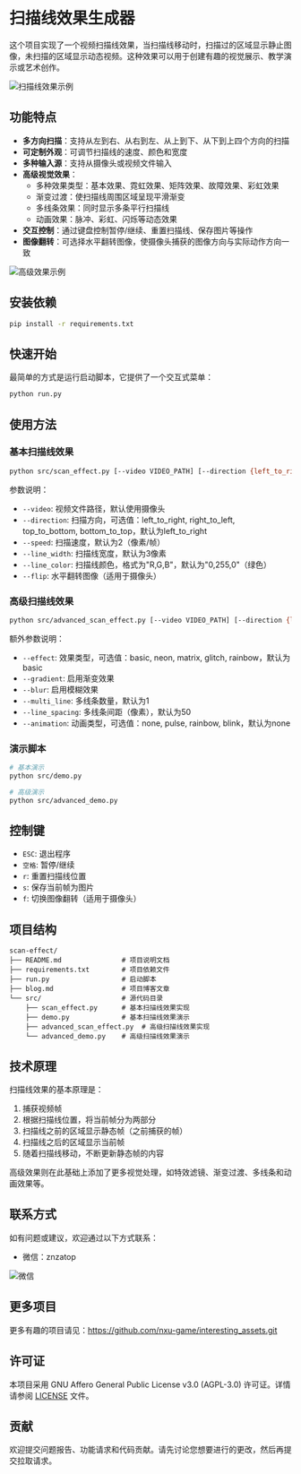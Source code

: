 # 扫描线效果生成器

这个项目实现了一个视频扫描线效果，当扫描线移动时，扫描过的区域显示静止图像，未扫描的区域显示动态视频。这种效果可以用于创建有趣的视觉展示、教学演示或艺术创作。

![扫描线效果示例](https://github.com/nxu-game/interesting_assets/raw/main/images/scan_effect.jpg)

## 功能特点

- **多方向扫描**：支持从左到右、从右到左、从上到下、从下到上四个方向的扫描
- **可定制外观**：可调节扫描线的速度、颜色和宽度
- **多种输入源**：支持从摄像头或视频文件输入
- **高级视觉效果**：
  - 多种效果类型：基本效果、霓虹效果、矩阵效果、故障效果、彩虹效果
  - 渐变过渡：使扫描线周围区域呈现平滑渐变
  - 多线条效果：同时显示多条平行扫描线
  - 动画效果：脉冲、彩虹、闪烁等动态效果
- **交互控制**：通过键盘控制暂停/继续、重置扫描线、保存图片等操作
- **图像翻转**：可选择水平翻转图像，使摄像头捕获的图像方向与实际动作方向一致

![高级效果示例](https://github.com/nxu-game/interesting_assets/raw/main/images/scan_effect.jpg)

## 安装依赖

```bash
pip install -r requirements.txt
```

## 快速开始

最简单的方式是运行启动脚本，它提供了一个交互式菜单：

```bash
python run.py
```

## 使用方法

### 基本扫描线效果

```bash
python src/scan_effect.py [--video VIDEO_PATH] [--direction {left_to_right,right_to_left,top_to_bottom,bottom_to_top}] [--speed SPEED] [--line_width LINE_WIDTH] [--line_color LINE_COLOR] [--flip]
```

参数说明：
- `--video`: 视频文件路径，默认使用摄像头
- `--direction`: 扫描方向，可选值：left_to_right, right_to_left, top_to_bottom, bottom_to_top，默认为left_to_right
- `--speed`: 扫描速度，默认为2（像素/帧）
- `--line_width`: 扫描线宽度，默认为3像素
- `--line_color`: 扫描线颜色，格式为"R,G,B"，默认为"0,255,0"（绿色）
- `--flip`: 水平翻转图像（适用于摄像头）

### 高级扫描线效果

```bash
python src/advanced_scan_effect.py [--video VIDEO_PATH] [--direction {left_to_right,right_to_left,top_to_bottom,bottom_to_top}] [--speed SPEED] [--line_width LINE_WIDTH] [--line_color LINE_COLOR] [--effect {basic,neon,matrix,glitch,rainbow}] [--gradient] [--blur] [--multi_line MULTI_LINE] [--line_spacing LINE_SPACING] [--animation {none,pulse,rainbow,blink}] [--flip]
```

额外参数说明：
- `--effect`: 效果类型，可选值：basic, neon, matrix, glitch, rainbow，默认为basic
- `--gradient`: 启用渐变效果
- `--blur`: 启用模糊效果
- `--multi_line`: 多线条数量，默认为1
- `--line_spacing`: 多线条间距（像素），默认为50
- `--animation`: 动画类型，可选值：none, pulse, rainbow, blink，默认为none

### 演示脚本

```bash
# 基本演示
python src/demo.py

# 高级演示
python src/advanced_demo.py
```

## 控制键

- `ESC`: 退出程序
- `空格`: 暂停/继续
- `r`: 重置扫描线位置
- `s`: 保存当前帧为图片
- `f`: 切换图像翻转（适用于摄像头）

## 项目结构

```
scan-effect/
├── README.md               # 项目说明文档
├── requirements.txt        # 项目依赖文件
├── run.py                  # 启动脚本
├── blog.md                 # 项目博客文章
└── src/                    # 源代码目录
    ├── scan_effect.py      # 基本扫描线效果实现
    ├── demo.py             # 基本扫描线效果演示
    ├── advanced_scan_effect.py  # 高级扫描线效果实现
    └── advanced_demo.py    # 高级扫描线效果演示
```

## 技术原理

扫描线效果的基本原理是：
1. 捕获视频帧
2. 根据扫描线位置，将当前帧分为两部分
3. 扫描线之前的区域显示静态帧（之前捕获的帧）
4. 扫描线之后的区域显示当前帧
5. 随着扫描线移动，不断更新静态帧的内容

高级效果则在此基础上添加了更多视觉处理，如特效滤镜、渐变过渡、多线条和动画效果等。

## 联系方式

如有问题或建议，欢迎通过以下方式联系：

- 微信：znzatop

![微信](https://github.com/nxu-game/interesting_assets/raw/main/images/wechat.jpg)

## 更多项目

更多有趣的项目请见：https://github.com/nxu-game/interesting_assets.git

## 许可证

本项目采用 GNU Affero General Public License v3.0 (AGPL-3.0) 许可证。详情请参阅 [LICENSE](LICENSE) 文件。

## 贡献

欢迎提交问题报告、功能请求和代码贡献。请先讨论您想要进行的更改，然后再提交拉取请求。 
